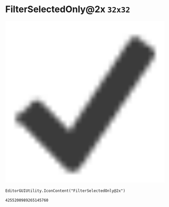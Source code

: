 # FilterSelectedOnly@2x `32x32`
<img src="/img/FilterSelectedOnly@2x.png" width=512 height=512>

``` CSharp
EditorGUIUtility.IconContent("FilterSelectedOnly@2x")
```
```
4255200989265145760
```
